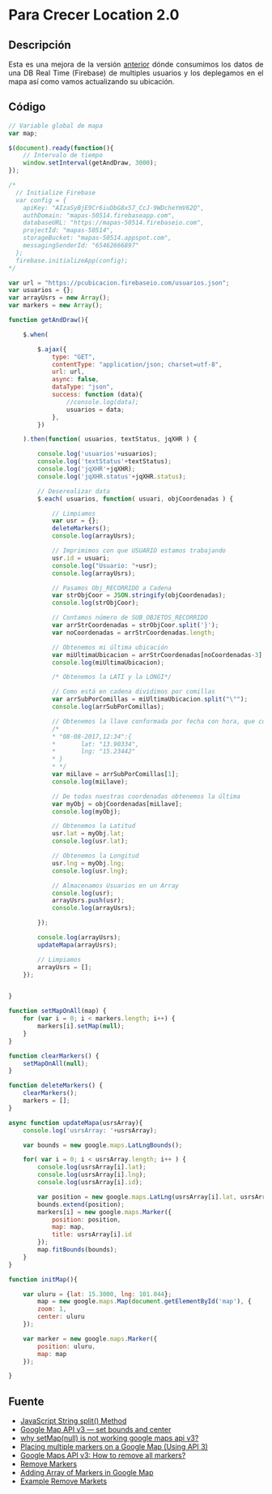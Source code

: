 Para Crecer Location 2.0
==========

## Descripción

<p align="justify">
Esta es una mejora de la versión <a href="https://github.com/ginppian/ParaCrecer-Location">anterior</a> dónde consumimos los datos de una DB Real Time (Firebase) de multiples usuarios y los deplegamos en el mapa así como vamos actualizando su ubicación.
</p>

## Código

```javascript
// Variable global de mapa
var map;

$(document).ready(function(){
    // Intervalo de tiempo
    window.setInterval(getAndDraw, 3000);
});

/*
  // Initialize Firebase
  var config = {
    apiKey: "AIzaSyBjE9Cr6iuDbG8x57_CcJ-9WDcheYmV62Q",
    authDomain: "mapas-50514.firebaseapp.com",
    databaseURL: "https://mapas-50514.firebaseio.com",
    projectId: "mapas-50514",
    storageBucket: "mapas-50514.appspot.com",
    messagingSenderId: "65462666897"
  };
  firebase.initializeApp(config);
*/

var url = "https://pcubicacion.firebaseio.com/usuarios.json";
var usuarios = {};
var arrayUsrs = new Array();
var markers = new Array();

function getAndDraw(){

    $.when(

        $.ajax({
            type: "GET",
            contentType: "application/json; charset=utf-8",
            url: url,
            async: false,
            dataType: "json",
            success: function (data){
                //console.log(data);
                usuarios = data;
            },
        })

    ).then(function( usuarios, textStatus, jqXHR ) {

        console.log('usuarios'+usuarios);
        console.log('textStatus'+textStatus);
        console.log('jqXHR'+jqXHR);
        console.log('jqXHR.status'+jqXHR.status);

        // Deserealizar data
        $.each( usuarios, function( usuari, objCoordenadas ) {

            // Limpiamos
            var usr = {};
            deleteMarkers();
            console.log(arrayUsrs);

            // Imprimimos con que USUARIO estamos trabajando
            usr.id = usuari;
            console.log("Usuario: "+usr);
            console.log(arrayUsrs);

            // Pasamos Obj_RECORRIDO a Cadena
            var strObjCoor = JSON.stringify(objCoordenadas);
            console.log(strObjCoor);

            // Contamos número de SUB_OBJETOS_RECORRIDO
            var arrStrCoordenadas = strObjCoor.split('}');
            var noCoordenadas = arrStrCoordenadas.length;

            // Obtenemos mi última ubicación
            var miUltimaUbicacion = arrStrCoordenadas[noCoordenadas-3];
            console.log(miUltimaUbicacion);

            /* Obtenemos la LATI y la LONGI*/

            // Como está en cadena dividimos por comillas
            var arrSubPorComillas = miUltimaUbicacion.split("\"");
            console.log(arrSubPorComillas);

            // Obtenemos la llave conformada por fecha con hora, que contiene mi última ubicación
            /*
            * "08-08-2017,12:34":{
            *       lat: "13.90334",
            *       lng: "15.23442"
            * }
            * */
            var miLlave = arrSubPorComillas[1];
            console.log(miLlave);

            // De todas nuestras coordenadas obtenemos la última
            var myObj = objCoordenadas[miLlave];
            console.log(myObj);

            // Obtenemos la Latitud
            usr.lat = myObj.lat;
            console.log(usr.lat);

            // Obtenemos la Longitud
            usr.lng = myObj.lng;
            console.log(usr.lng);

            // Almacenamos Usuarios en un Array
            console.log(usr);
            arrayUsrs.push(usr);
            console.log(arrayUsrs);

        });

        console.log(arrayUsrs);
        updateMapa(arrayUsrs);

        // Limpiamos
        arrayUsrs = [];
    });


}

function setMapOnAll(map) {
    for (var i = 0; i < markers.length; i++) {
        markers[i].setMap(null);
    }
}

function clearMarkers() {
    setMapOnAll(null);
}

function deleteMarkers() {
    clearMarkers();
    markers = [];
}

async function updateMapa(usrsArray){
    console.log('usrsArray: '+usrsArray);

    var bounds = new google.maps.LatLngBounds();

    for( var i = 0; i < usrsArray.length; i++ ) {
        console.log(usrsArray[i].lat);
        console.log(usrsArray[i].lng);
        console.log(usrsArray[i].id);

        var position = new google.maps.LatLng(usrsArray[i].lat, usrsArray[i].lng);
        bounds.extend(position);
        markers[i] = new google.maps.Marker({
            position: position,
            map: map,
            title: usrsArray[i].id
        });
        map.fitBounds(bounds);
    }
}

function initMap(){

    var uluru = {lat: 15.3000, lng: 101.044};
        map = new google.maps.Map(document.getElementById('map'), {
        zoom: 1,
        center: uluru
    });

    var marker = new google.maps.Marker({
        position: uluru,
        map: map
    });

}
```

## Fuente

* <a href="https://www.w3schools.com/jsref/jsref_split.asp">JavaScript String split() Method</a>
* <a href="https://stackoverflow.com/questions/1556921/google-map-api-v3-set-bounds-and-center">Google Map API v3 — set bounds and center</a>
* <a href="https://stackoverflow.com/questions/14099556/why-setmapnull-is-not-working-google-maps-api-v3">why setMap(null) is not working google maps api v3?</a>
* <a href="https://wrightshq.com/playground/placing-multiple-markers-on-a-google-map-using-api-3/">Placing multiple markers on a Google Map (Using API 3)</a>
* <a href="https://stackoverflow.com/questions/1544739/google-maps-api-v3-how-to-remove-all-markers">Google Maps API v3: How to remove all markers?</a>
* <a href="https://developers.google.com/maps/documentation/javascript/examples/marker-remove?hl=es-419">Remove Markers</a>
* <a href="https://stackoverflow.com/questions/15531390/adding-array-of-markers-in-google-map">Adding Array of Markers in Google Map</a>
* <a href="http://jsfiddle.net/TwMVj/3/">Example Remove Markets</a>